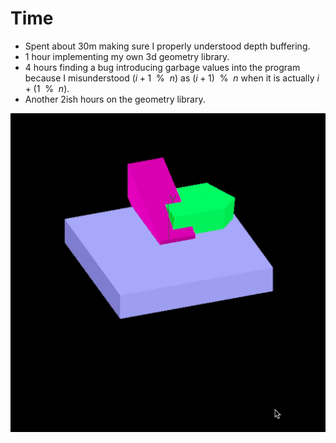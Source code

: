 # Time

- Spent about 30m making sure I properly understood depth buffering.
- 1 hour implementing my own 3d geometry library.
- 4 hours finding a bug introducing garbage values into the program
because I misunderstood $(i + 1 ~~\%~~ n)$ as $(i + 1) ~~\%~~ n$ when
it is actually $i + (1 ~~\%~~ n)$.
- Another 2ish hours on the geometry library.

![](./solids.gif)